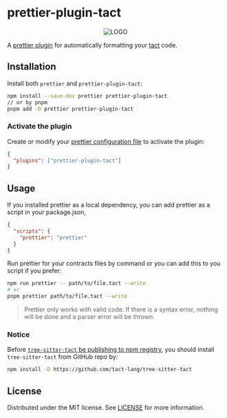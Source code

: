 # prettier-plugin-tact

<div align="center">

<picture>
  <source media="(prefers-color-scheme: dark)" srcset="https://github.com/enpitsuLin/prettier-plugin-tact/assets/29378026/29ddc4da-fcae-448b-a446-b908af811c58">
  <source media="(prefers-color-scheme: light)" srcset="https://github.com/enpitsuLin/prettier-plugin-tact/assets/29378026/4e39e5a6-31d5-43c2-aea0-1b5b90d9bf74">
  <img src="https://github.com/enpitsuLin/prettier-plugin-tact/assets/29378026/4e39e5a6-31d5-43c2-aea0-1b5b90d9bf74" alt="LOGO" style="width:auto;">
</picture>

</div>

A [prettier plugin](https://prettier.io/docs/en/plugins.html) for automatically formatting your [tact](https://github.com/tact-lang/tact) code.

## Installation

Install both `prettier` and `prettier-plugin-tact`:

```Bash
npm install --save-dev prettier prettier-plugin-tact
// or by pnpm
pnpm add -D prettier prettier-plugin-tact
```

### Activate the plugin

Create or modify your [prettier configuration file](https://prettier.io/docs/en/configuration) to activate the plugin:

```json
{
  "plugins": ["prettier-plugin-tact"]
}
```

## Usage

If you installed prettier as a local dependency, you can add prettier as a script in your package.json,

```json
{
  "scripts": {
    "prettier": "prettier"
  }
}
```

Run prettier for your contracts files by command or you can add this to you script if you prefer:

```Bash
npm run prettier -- path/to/file.tact --write
# or
pnpm prettier path/to/file.tact --write
```

> Prettier only works with valid code. If there is a syntax error, nothing will be done and a parser error will be thrown.

### Notice

Before [`tree-sitter-tact` be publishing to npm registry](https://github.com/tact-lang/tree-sitter-tact/issues/12), you should install `tree-sitter-tact` from GitHub repo by:

```sh
npm install -D https://github.com/tact-lang/tree-sitter-tact
```

## License

Distributed under the MIT license. See [LICENSE](LICENSE) for more information.
